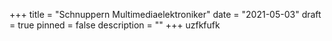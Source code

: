+++
title = "Schnuppern Multimediaelektroniker"
date = "2021-05-03"
draft = true
pinned = false
description = ""
+++
uzfkfufk